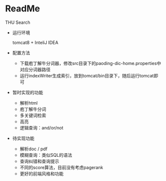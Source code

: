 # ReadMe

THU Search 

- 运行环境

  tomcat8 + InteliJ IDEA

- 配置方法

  - 下载庖丁解牛分词器，修改src目录下的paoding-dic-home.properties中对应分词器路径
  - 运行indexWriter生成索引，放到tomcat/bin目录下，随后运行tomcat即可


- 暂时实现的功能

  - 解析html
  - 庖丁解牛分词
  - 多关键词检索
  - 高亮
  - 逻辑查询：and/or/not


- 待实现功能
  - 解析doc / pdf
  - 模糊查询：类似SQL的语法
  - 查询纠错和查询提示
  - 不同的score算法，目前没有考虑pagerank
  - 更好的前端风格和功能



